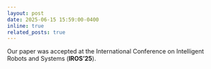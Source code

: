 ```yaml
---
layout: post
date: 2025-06-15 15:59:00-0400
inline: true
related_posts: true
---
```


Our paper was accepted at the International Conference on Intelligent Robots and Systems (**IROS’25**).